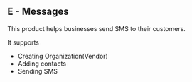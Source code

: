 ## E - Messages

This product helps businesses send SMS to their customers.

It supports

- Creating Organization(Vendor)
- Adding contacts
- Sending SMS
